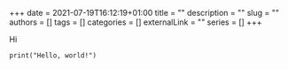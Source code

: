 +++ 
date = 2021-07-19T16:12:19+01:00
title = ""
description = ""
slug = ""
authors = []
tags = []
categories = []
externalLink = ""
series = []
+++

Hi
```python3
print("Hello, world!")
```
